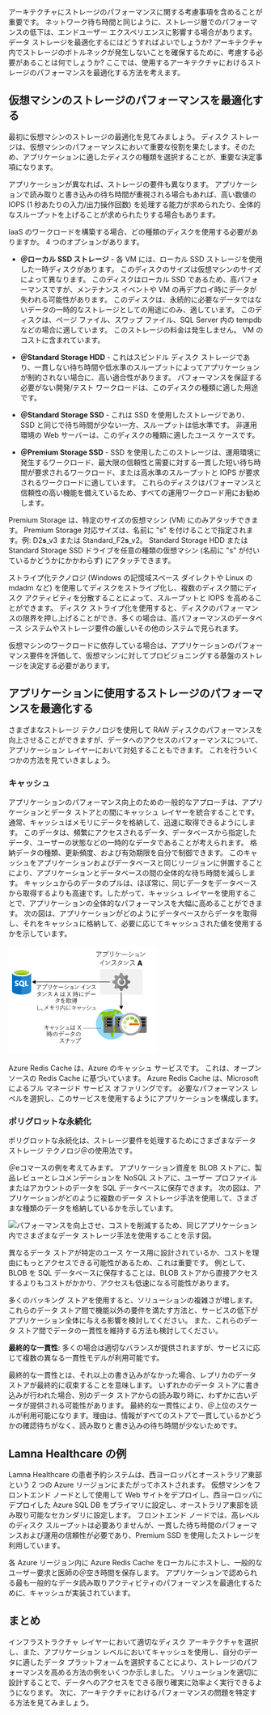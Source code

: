 アーキテクチャにストレージのパフォーマンスに関する考慮事項を含めることが重要です。 ネットワーク待ち時間と同じように、ストレージ層でのパフォーマンスの低下は、エンドユーザー エクスペリエンスに影響する場合があります。 データ ストレージを最適化するにはどうすればよいでしょうか?  アーキテクチャ内でストレージのボトルネックが発生しないことを確保するために、考慮する必要があることは何でしょうか? ここでは、使用するアーキテクチャにおけるストレージのパフォーマンスを最適化する方法を考えます。

## <a name="optimize-virtual-machine-storage-performance"></a>仮想マシンのストレージのパフォーマンスを最適化する

最初に仮想マシンのストレージの最適化を見てみましょう。 ディスク ストレージは、仮想マシンのパフォーマンスにおいて重要な役割を果たします。そのため、アプリケーションに適したディスクの種類を選択することが、重要な決定事項になります。

アプリケーションが異なれば、ストレージの要件も異なります。 アプリケーションで読み取りと書き込みの待ち時間が重視される場合もあれば、高い数値の IOPS (1 秒あたりの入力/出力操作回数) を処理する能力が求められたり、全体的なスループットを上げることが求められたりする場合もあります。

IaaS のワークロードを構築する場合、どの種類のディスクを使用する必要がありますか。 4 つのオプションがあります。

- **＠ローカル SSD ストレージ** - 各 VM には、ローカル SSD ストレージを使用した一時ディスクがあります。 このディスクのサイズは仮想マシンのサイズによって異なります。 このディスクはローカル SSD であるため、高パフォーマンスですが、メンテナンス イベントや VM の再デプロイ時にデータが失われる可能性があります。 このディスクは、永続的に必要なデータではないデータの一時的なストレージとしての用途にのみ、適しています。 このディスクは、ページ ファイル、スワップ ファイル、SQL Server 内の tempdb などの場合に適しています。 このストレージの料金は発生しません。 VM のコストに含まれています。

- **＠Standard Storage HDD** - これはスピンドル ディスク ストレージであり、一貫しない待ち時間や低水準のスループットによってアプリケーションが制約されない場合に、高い適合性があります。 パフォーマンスを保証する必要がない開発/テスト ワークロードは、このディスクの種類に適した用途です。

- **＠Standard Storage SSD** - これは SSD を使用したストレージであり、SSD と同じで待ち時間が少ない一方、スループットは低水準です。 非運用環境の Web サーバーは、このディスクの種類に適したユース ケースです。

- **＠Premium Storage SSD** - SSD を使用したこのストレージは、運用環境に発生するワークロード、最大限の信頼性と需要に対する一貫した短い待ち時間が要求されるワークロード、または高水準のスループットと IOPS が要求されるワークロードに適しています。 これらのディスクはパフォーマンスと信頼性の高い機能を備えているため、すべての運用ワークロード用にお勧めします。

Premium Storage は、特定のサイズの仮想マシン (VM) にのみアタッチできます。 Premium Storage 対応サイズは、名前に "s" を付けることで指定されます。例: D2**s**_v3 または Standard_F2**s**_v2。 Standard Storage HDD または Standard Storage SSD ドライブを任意の種類の仮想マシン (名前に "s" が付いているかどうかにかかわらず) にアタッチできます。

ストライプ化テクノロジ (Windows の記憶域スペース ダイレクトや Linux の mdadm など) を使用してディスクをストライプ化し、複数のディスク間にディスク アクティビティを分散することによって、スループットと IOPS を高めることができます。 ディスク ストライプ化を使用すると、ディスクのパフォーマンスの限界を押し上げることができ、多くの場合は、高パフォーマンスのデータベース システムやストレージ要件の厳しいその他のシステムで見られます。

仮想マシンのワークロードに依存している場合は、アプリケーションのパフォーマンス要件を評価して、仮想マシンに対してプロビジョニングする基盤のストレージを決定する必要があります。

## <a name="optimize-storage-performance-for-your-application"></a>アプリケーションに使用するストレージのパフォーマンスを最適化する

さまざまなストレージ テクノロジを使用して RAW ディスクのパフォーマンスを向上させることができますが、データへのアクセスのパフォーマンスについて、アプリケーション レイヤーにおいて対処することもできます。 これを行ういくつかの方法を見ていきましょう。

### <a name="caching"></a>キャッシュ

アプリケーションのパフォーマンス向上のための一般的なアプローチは、アプリケーションとデータ ストアとの間にキャッシュ レイヤーを統合することです。 通常、キャッシュはメモリにデータを格納して、迅速に取得できるようにします。 このデータは、頻繁にアクセスされるデータ、データベースから指定したデータ、ユーザーの状態などの一時的なデータであることが考えられます。 格納データの種類、更新頻度、および有効期限を自分で制御できます。 このキャッシュをアプリケーションおよびデータベースと同じリージョンに併置することにより、アプリケーションとデータベースの間の全体的な待ち時間を減らします。 キャッシュからのデータのプルは、ほぼ常に、同じデータをデータベースから取得するよりも高速です。したがって、キャッシュ レイヤーを使用することで、アプリケーションの全体的なパフォーマンスを大幅に高めることができます。 次の図は、アプリケーションがどのようにデータベースからデータを取得し、それをキャッシュに格納して、必要に応じてキャッシュされた値を使用するかを示しています。

![キャッシュからデータを取得する方が、データベースから取得するよりも速いことを示す図。](../media/4-cache.png)

Azure Redis Cache は、Azure のキャッシュ サービスです。 これは、オープン ソースの Redis Cache に基づいています。 Azure Redis Cache は、Microsoft によるフル マネージド サービス オファリングです。 必要なパフォーマンス レベルを選択し、このサービスを使用するようにアプリケーションを構成します。

### <a name="polyglot-persistence"></a>ポリグロットな永続化

ポリグロットな永続化は、ストレージ要件を処理するためにさまざまなデータ ストレージ テクノロジ＠の使用法です。

＠eコマースの例を考えてみます。 アプリケーション資産を BLOB ストアに、製品レビューとレコメンデーションを NoSQL ストアに、ユーザー プロファイルまたはアカウントのデータを SQL データベースに保存できます。 次の図は、アプリケーションがどのように複数のデータ ストレージ手法を使用して、さまざまな種類のデータを格納しているかを示しています。

![パフォーマンスを向上させ、コストを削減するため、同じアプリケーション内でさまざまなデータ ストレージ手法を使用することを示す図。](../media/4-polyglotpersistence.png)

異なるデータ ストアが特定のユース ケース用に設計されているか、コストを理由にもっとアクセスできる可能性があるため、これは重要です。 例として、BLOB を SQL データベースに保存することは、BLOB ストアから直接アクセスするよりもコストがかかり、アクセスも低速になる可能性があります。

多くのバッキング ストアを使用すると、ソリューションの複雑さが増します。 これらのデータ ストア間で機能以外の要件を満たす方法と、サービスの低下がアプリケーション全体に与える影響を検討してください。 また、これらのデータ ストア間でデータの一貫性を維持する方法も検討してください。 

**最終的な一貫性**: 多くの場合は適切なバランスが提供されますが、サービスに応じて複数の異なる一貫性モデルが利用可能です。

最終的な一貫性とは、それ以上の書き込みがなかった場合、レプリカのデータ ストアが最終的に収束することを意味します。 いずれかのデータ ストアに書き込みが行われた場合、別のデータ ストアからの読み取り時に、わずかに古いデータが提供される可能性があります。 最終的な一貫性により、＠上位のスケールが利用可能になります。理由は、情報がすべてのストアで一貫しているかどうかの確認待ちがなく、読み取りと書き込みの待ち時間が少ないためです。

## <a name="lamna-healthcare-example"></a>Lamna Healthcare の例

Lamna Healthcare の患者予約システムは、西ヨーロッパとオーストラリア東部という 2 つの Azure リージョンにまたがってホストされます。 仮想マシンをフロントエンド ノードとして使用して Web サイトをデプロイし、西ヨーロッパにデプロイした Azure SQL DB をプライマリに設定し、オーストラリア東部を読み取り可能なセカンダリに設定します。 フロントエンド ノードでは、高レベルのディスク スループットは必要ありませんが、一貫した待ち時間のパフォーマンスおよび運用の信頼性が必要であり、Premium SSD を使用したストレージを利用しています。

各 Azure リージョン内に Azure Redis Cache をローカルにホストし、一般的なユーザー要求と医師の＠空き時間を保存します。 アプリケーションで認められる最も一般的なデータ読み取りアクティビティのパフォーマンスを最適化するために、キャッシュが実装されています。

## <a name="summary"></a>まとめ

インフラストラクチャ レイヤーにおいて適切なディスク アーキテクチャを選択し、また、アプリケーション レベルにおいてキャッシュを使用し、自分のデータに適したデータ プラットフォームを選択することにより、ストレージのパフォーマンスを高める方法の例をいくつか示しました。 ソリューションを適切に設計することで、データへのアクセスをできる限り確実に効率よく実行できるようになります。 次に、アーキテクチャにおけるパフォーマンスの問題を特定する方法を見てみましょう。
